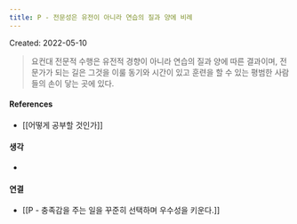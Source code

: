```yaml
---
title: P - 전문성은 유전이 아니라 연습의 질과 양에 비례
---
```


Created: 2022-05-10

>요컨대 전문적 수행은 유전적 경향이 아니라 연습의 질과 양에 따른 결과이며, 전문가가 되는 길은 그것을 이룰 동기와 시간이 있고 훈련을 할 수 있는 평범한 사람들의 손이 닿는 곳에 있다.

#### References
- [[어떻게 공부할 것인가]]

#### 생각
- 

#### 연결
- [[P - 충족감을 주는 일을 꾸준히 선택하며 우수성을 키운다.]]